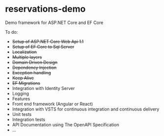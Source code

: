 # reservations-demo
Demo framework for ASP.NET Core and EF Core

To do:

- <s>Setup of ASP.NET Core Web Api 1.1</s>
- <s>Setup of EF Core to Sql Server</s>
- <s>Localization</s>
- <s>Multiple layers</s>
- <s>Domain Driven Design</s>
- <s>Dependency Injection</s>
- <s>Exception handling</s>
- <s>Keep Alive</s>
- <s>EF Migrations</s>
- Integration with Identity Server
- Logging
- Features
- Front end framework (Angular or React)
- Integration with VSTS for continuous integration and continuous delivery
- Unit tests
- Integration tests
- API Documentation using The OpenAPI Specification
- ...
